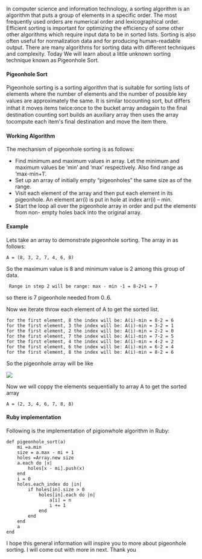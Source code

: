 In computer science and information technology, a sorting algorithm is an algorithm that puts a group of elements in a specific order. The most frequently used orders are numerical order and lexicographical order. Efficient sorting is important for optimizing the efficiency of some other other algorithms which require input data to be in sorted lists. Sorting is also often useful for normalization data and for producing human-readable output. There are many algorithms for sorting data with different techniques and complexity. Today We will learn about a little unknown sorting technique known as Pigeonhole Sort.

#### Pigeonhole Sort
Pigeonhole sorting is a sorting algorithm that is suitable for sorting lists of elements where the number of elements and the number of possible key values are approximately the same. It is similar tocounting sort, but diﬀers inthat it moves items twice:once to the bucket array andagain to the ﬁnal destination counting sort builds an auxiliary array then uses the array tocompute each item's ﬁnal destination and move the item there.

#### Working Algorithm
The mechanism of pigeonhole sorting is as follows:

* Find minimum and maximum values in array. Let the minimum and maximum values be ‘min’ and ‘max’ respectively. Also find range as ‘max-min+1’.
* Set up an array of initially empty “pigeonholes” the same size as of the range.
* Visit each element of the array and then put each element in its pigeonhole. An element arr(i) is put in hole at index arr(i) – min.
* Start the loop all over the pigeonhole array in order and put the elements from non- empty holes back into the original array.

#### Example
Lets take an array to  demonstrate pigeonhole sorting. The array in as follows:

`A = (8, 3, 2, 7, 4, 6, 8)`

So the maximum value is 8 and minimum value is 2 among this group of data.

` Range in step 2 will be range: max - min -1 = 8-2+1 = 7`

so there is 7 pigeonhole needed from 0..6. 

Now we iterate throw each element of A to get the sorted list. 

```
for the first element, 8 the index will be: A(i)-min = 8-2 = 6
for the first element, 3 the index will be: A(i)-min = 3-2 = 1
for the first element, 2 the index will be: A(i)-min = 2-2 = 0
for the first element, 7 the index will be: A(i)-min = 7-2 = 5
for the first element, 4 the index will be: A(i)-min = 4-2 = 2
for the first element, 6 the index will be: A(i)-min = 6-2 = 4
for the first element, 8 the index will be: A(i)-min = 8-2 = 6
```

So the pigeonhole array will be like

![](https://images.viblo.asia/f79ecfad-7ad1-48bb-b6b0-a1c4a50a9974.png)

Now we will coppy the elements sequentially to array A to get the sorted array

`A = (2, 3, 4, 6, 7, 8, 8)`

#### Ruby implementation
Following is the implementation of pigionwhole algorithm in Ruby:

```
def pigeonhole_sort(a)
	mi =a.min
	size = a.max - mi + 1
	holes =Array.new size
	a.each do |x|
		holes[x - mi].push(x)
    end
    i = 0
	holes.each_index do |in|
        if holes[in].size > 0
            holes[in].each do |n|
                a[i] = n
                i += 1
            end
        end
    end
    a
end
```

I hope this general information will inspire you to more about pigeonhole sorting. I will come out with more in next. Thank you